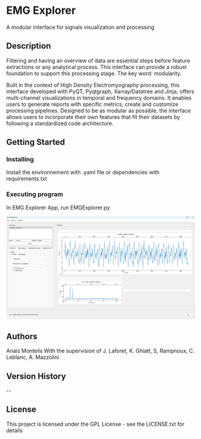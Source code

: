 # EMG Explorer

A modular interface for signals visualization and processing

## Description

Filtering and having an overview of data are essential steps before feature extractions or any analytical process. This interface can provide a robust foundation to support this processing stage. The key word: modularity.

Built in the context of High Density Electromyography processing, this interface developed with PyQT, Pyqtgraph, Xarray/Datatree and Jinja, offers multi-channel visualizations in temporal and frequency domains. It enables users to generate reports with specific metrics, create and customize processing pipelines.  Designed to be as modular as possible, the interface allows users to incorporate their own features that fit their datasets by following a standardized code architecture.

## Getting Started

### Installing

Install the environnement with .yaml file or dependencies with requirements.txt

### Executing program

In EMG Explorer App, run EMGExplorer.py

![Image of the interface](./Documentation/Image_Instructions/mainWindow.png)

## Authors

Anaïs Monteils
With the supervision of J. Laforet, K. Ghiatt, S, Rampnoux, C. Leblanc, A. Mazzolini

## Version History

--

## License

This project is licensed under the GPL License - see the LICENSE.txt for details
